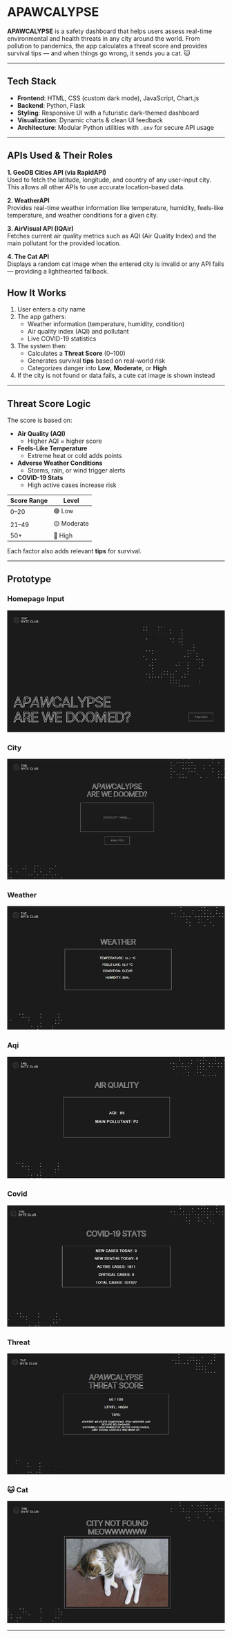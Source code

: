 #  APAWCALYPSE

**APAWCALYPSE** is a safety dashboard that helps users assess real-time environmental and health threats in any city around the world. From pollution to pandemics, the app calculates a threat score and provides survival tips — and when things go wrong, it sends you a cat. 🐱

---

##  Tech Stack

- **Frontend**: HTML, CSS (custom dark mode), JavaScript, Chart.js  
- **Backend**: Python, Flask  
- **Styling**: Responsive UI with a futuristic dark-themed dashboard  
- **Visualization**: Dynamic charts & clean UI feedback  
- **Architecture**: Modular Python utilities with `.env` for secure API usage

---

##  APIs Used & Their Roles

**1. GeoDB Cities API (via RapidAPI)**  
Used to fetch the latitude, longitude, and country of any user-input city. This allows all other APIs to use accurate location-based data.

**2. WeatherAPI**  
Provides real-time weather information like temperature, humidity, feels-like temperature, and weather conditions for a given city.

**3. AirVisual API (IQAir)**  
Fetches current air quality metrics such as AQI (Air Quality Index) and the main pollutant for the provided location.

**4. The Cat API**  
Displays a random cat image when the entered city is invalid or any API fails — providing a lighthearted fallback.



##  How It Works

1. User enters a city name  
2. The app gathers:
   - Weather information (temperature, humidity, condition)
   - Air quality index (AQI) and pollutant
   - Live COVID-19 statistics  
3. The system then:
   - Calculates a **Threat Score** (0–100)
   - Generates survival **tips** based on real-world risk
   - Categorizes danger into **Low**, **Moderate**, or **High**
4. If the city is not found or data fails, a cute cat image is shown instead

---

##  Threat Score Logic

The score is based on:

- **Air Quality (AQI)**
  - Higher AQI = higher score
- **Feels-Like Temperature**
  - Extreme heat or cold adds points
- **Adverse Weather Conditions**
  - Storms, rain, or wind trigger alerts
- **COVID-19 Stats**
  - High active cases increase risk

| Score Range | Level     |
|-------------|-----------|
| 0–20        | 🟢 Low     |
| 21–49       | 🟡 Moderate |
| 50+         | 🔴 High    |

Each factor also adds relevant **tips** for survival.

---

## Prototype

### Homepage Input
![Homepage](static/home.jpeg)

### City
![City](static/city.jpeg)

### Weather
![Weather](static/weather.jpeg)

### Aqi
![Aqi](static/aqi.jpeg)

### Covid
![Covid](static/covid.jpeg)

### Threat
![Threat](static/threat.jpeg)

### 🐱 Cat
![CuteCat](static/cat.jpeg)

---


